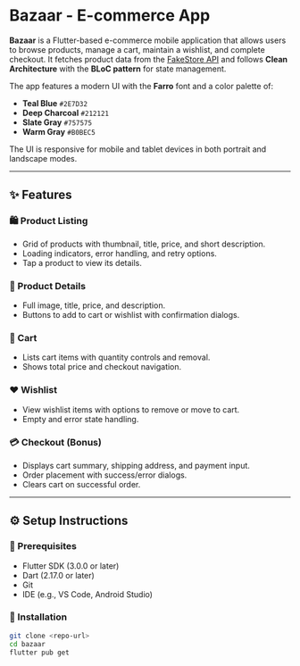 # Bazaar - E-commerce App

**Bazaar** is a Flutter-based e-commerce mobile application that allows users to browse products, manage a cart, maintain a wishlist, and complete checkout. It fetches product data from the [FakeStore API](https://fakestoreapi.com/products) and follows **Clean Architecture** with the **BLoC pattern** for state management.

The app features a modern UI with the **Farro** font and a color palette of:
- **Teal Blue** `#2E7D32`
- **Deep Charcoal** `#212121`
- **Slate Gray** `#757575`
- **Warm Gray** `#B0BEC5`

The UI is responsive for mobile and tablet devices in both portrait and landscape modes.

---

## ✨ Features

### 🛍 Product Listing
- Grid of products with thumbnail, title, price, and short description.
- Loading indicators, error handling, and retry options.
- Tap a product to view its details.

### 📄 Product Details
- Full image, title, price, and description.
- Buttons to add to cart or wishlist with confirmation dialogs.

### 🛒 Cart
- Lists cart items with quantity controls and removal.
- Shows total price and checkout navigation.

### ❤️ Wishlist
- View wishlist items with options to remove or move to cart.
- Empty and error state handling.

### 💳 Checkout (Bonus)
- Displays cart summary, shipping address, and payment input.
- Order placement with success/error dialogs.
- Clears cart on successful order.

---

## ⚙️ Setup Instructions

### 🔧 Prerequisites
- Flutter SDK (3.0.0 or later)  
- Dart (2.17.0 or later)  
- Git  
- IDE (e.g., VS Code, Android Studio)

### 🚀 Installation

```bash
git clone <repo-url>
cd bazaar
flutter pub get
